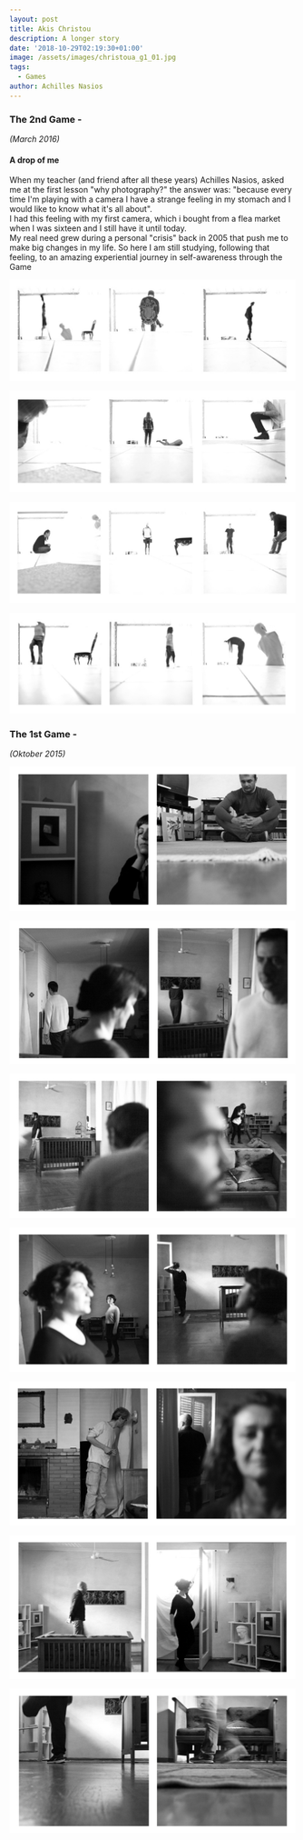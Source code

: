 ```yaml
---
layout: post
title: Akis Christou
description: A longer story
date: '2018-10-29T02:19:30+01:00'
image: /assets/images/christoua_g1_01.jpg
tags:
  - Games
author: Achilles Nasios
---
```

### The 2nd Game -

_(March 2016)_

#### A drop of me

When my teacher (and friend after all these years) Achilles Nasios, asked me at the 
first lesson "why photography?" the answer was:
"because every time  I'm playing with a camera I have a strange feeling in my 
stomach and I would like to know what it's all about".   
I had this feeling with my first camera, which i bought from a flea market when I was 
sixteen and I still have it until today.  
My real need grew during a personal "crisis" back in 2005 that push me to make big 
changes in my life.
So here I am still studying, following that feeling, to an amazing experiential journey 
in self-awareness through the Game

![null](/assets/images/christoua_g2_01.jpg#full)

![null](/assets/images/christoua_g2_02.jpg#full)

![null](/assets/images/christoua_g2_03.jpg#full)

![null](/assets/images/christoua_g2_04.jpg#full)

### The 1st Game -

_(Oktober 2015)_

![null](/assets/images/christoua_g1_01.jpg#full)

![null](/assets/images/christoua_g1_02.jpg#full)

![null](/assets/images/christoua_g1_03.jpg#full)

![null](/assets/images/christoua_g1_04.jpg#full)

![null](/assets/images/christoua_g1_05.jpg#full)

![null](/assets/images/christoua_g1_06.jpg#full)

![null](/assets/images/christoua_g1_07.jpg#full)

